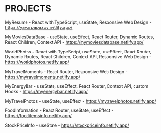 # PROJECTS

MyResume - React with TypeScript, useState, Responsive Web Design - https://yavorpapazov.netlify.app/

MyMoviesDataBase - useState, useEffect, React Router, Dynamic Routes, React Children, Context API - https://mymoviesdatabase.netlify.app/

WorldPhotos - React with TypeScript, useState, useEffect, React Router, Dynamic Routes, React Children, Context API, Responsive Web Design - https://worldphotos.netlify.app/

MyTravelMoments - React Router, Responsive Web Design - https://mytravelmoments.netlify.app/

MyEnergyBar - useState, useEffect, React Router, Context API, custom Hooks - https://myenergybar.netlify.app/

MyTravelPhotos - useState, useEffect - https://mytravelphotos.netlify.app/

FoodInformation - React Router, useState, useEffect - https://fooditemsinfo.netlify.app/

StockPriceInfo - useState - https://stockpriceinfo.netlify.app/
